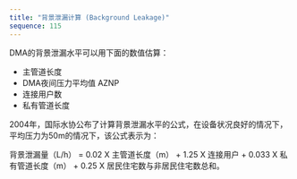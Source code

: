 ```yaml
---
title: "背景泄漏计算 (Background Leakage)"
sequence: 115
---
```


DMA的背景泄漏水平可以用下面的数值估算：

- 主管道长度
- DMA夜间压力平均值 AZNP
- 连接用户数
- 私有管道长度

2004年，国际水协公布了计算背景泄漏水平的公式，在设备状况良好的情况下，平均压力为50m的情况下，该公式表示为：

背景泄漏量（L/h） = 0.02 X 主管道长度（m） + 1.25 X 连接用户 + 0.033 X 私有管道长度（m） + 0.25 X 居民住宅数与非居民住宅数总和。


